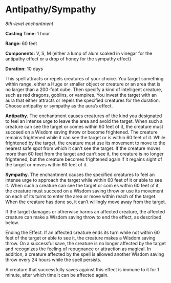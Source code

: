 <title>Antipathy/Sympathy</title>

# Antipathy/Sympathy

_8th-level enchantment_

**Casting Time:** 1 hour

**Range:** 60 feet

**Components:** V, S, M (either a lump of
alum soaked in vinegar for the antipathy
effect or a drop of honey for the sympathy
effect)

**Duration:** 10 days

This spell attracts or repels creatures of
your choice. You target something within
range, either a Huge or smaller object or
creature or an area that is no larger than a
200-foot cube. Then specify a kind of
intelligent creature, such as red dragons,
goblins, or vampires. You invest the target
with an aura that either attracts or repels
the specified creatures for the duration.
Choose antipathy or sympathy as the aura’s
effect.

**Antipathy.** The enchantment causes
creatures of the kind you designated to feel
an intense urge to leave the area and avoid
the target. When such a creature can see the
target or comes within 60 feet of it, the
creature must succeed on a Wisdom saving
throw or become frightened. The creature
remains frightened while it can see the
target or is within 60 feet of it. While
frightened by the target, the creature must
use its movement to move to the nearest safe
spot from which it can’t see the target. If
the creature moves more than 60 feet from the
target and can’t see it, the creature is no
longer frightened, but the creature becomes
frightened again if it regains sight of the
target or moves within 60 feet of it.

**Sympathy.** The enchantment causes the
specified creatures to feel an intense urge
to approach the target while within 60 feet
of it or able to see it. When such a creature
can see the target or com es within 60 feet
of it, the creature must succeed on a Wisdom
saving throw or use its movement on each of
its turns to enter the area or move within
reach of the target. When the creature has
done so, it can’t willingly move away from
the target.

If the target damages or otherwise harms an
affected creature, the affected creature can
make a Wisdom saving throw to end the effect,
as described below.

Ending the Effect. If an affected creature
ends its turn while not within 60 feet of the
target or able to see it, the creature makes
a Wisdom saving throw. On a successful save,
the creature is no longer affected by the
target and recognizes the feeling of
repugnance or attraction as magical. In
addition, a creature affected by the spell is
allowed another Wisdom saving throw every 24
hours while the spell persists.

A creature that successfully saves against
this effect is immune to it for 1 minute,
after which time it can be affected again.

